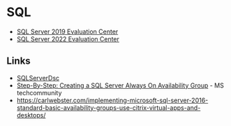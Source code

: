 # SQL

* [SQL Server 2019 Evaluation Center](https://www.microsoft.com/en-us/evalcenter/download-sql-server-2019)
* [SQL Server 2022 Evaluation Center](https://www.microsoft.com/en-us/evalcenter/download-sql-server-2022)

## Links

* [SQLServerDsc](https://github.com/dsccommunity/SqlServerDsc/blob/main/source/Examples/Resources/SqlSetup/1-InstallDefaultInstanceSingleServer.ps1)
* [Step-By-Step: Creating a SQL Server Always On Availability Group](https://techcommunity.microsoft.com/t5/itops-talk-blog/step-by-step-creating-a-sql-server-always-on-availability-group/ba-p/648772) - MS techcommunity
* https://carlwebster.com/implementing-microsoft-sql-server-2016-standard-basic-availability-groups-use-citrix-virtual-apps-and-desktops/
